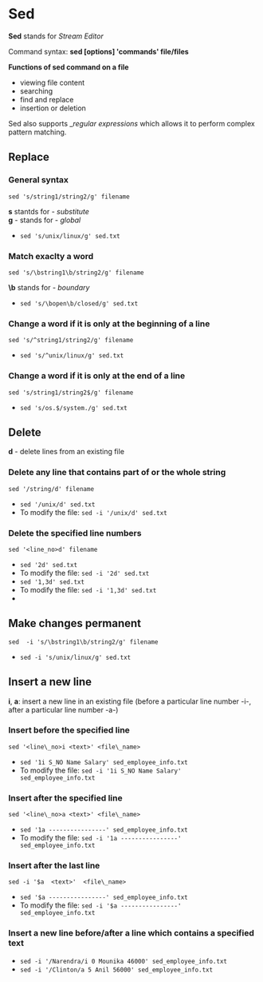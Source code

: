 
# Sed

__Sed__ stands for _Stream Editor_

Command syntax: __sed [options] 'commands' file/files__


__Functions of sed command on a file__
* viewing file content
* searching
* find and replace
* insertion or deletion

Sed also supports __regular expressions_ which allows it to perform complex pattern matching.
 
## Replace
 
### General syntax
```
sed 's/string1/string2/g' filename
```
__s__ stantds for - _substitute_\
__g__ - stands for - _global_

* `sed 's/unix/linux/g' sed.txt`
 
### Match exaclty a word
```
sed 's/\bstring1\b/string2/g' filename
```
__\b__ stands for - _boundary_
 
* `sed 's/\bopen\b/closed/g' sed.txt`
 
### Change a word if it is only at the beginning of a line
```
sed 's/^string1/string2/g' filename
```
 * `sed 's/^unix/linux/g' sed.txt`
 
### Change a word if it is only at the end of a line
```
sed 's/string1/string2$/g' filename
```
* `sed 's/os.$/system./g' sed.txt`

## Delete

__d__ - delete lines from an existing file

### Delete any line that contains part of or the whole string
```
sed '/string/d' filename
```
* `sed '/unix/d' sed.txt`
* To modify the file: `sed -i '/unix/d' sed.txt`

### Delete the specified line numbers
```
sed '<line_no>d' filename
```

* `sed '2d' sed.txt`
* To modify the file: `sed -i '2d' sed.txt`
* `sed '1,3d' sed.txt`
* To modify the file: `sed -i '1,3d' sed.txt`
* 
## Make changes permanent
```
sed  -i 's/\bstring1\b/string2/g' filename
```
* `sed -i 's/unix/linux/g' sed.txt`

## Insert a new line

__i__, __a__: insert a new line in an existing file (before a particular line number -i-, after a particular line number -a-)

### Insert before the specified line
```
sed '<line\_no>i <text>' <file\_name>
```
* `sed '1i S_NO Name Salary' sed_employee_info.txt`
* To modify the file: `sed -i '1i S_NO Name Salary' sed_employee_info.txt`
 
### Insert after the specified line
```
sed '<line\_no>a <text>' <file\_name>
```
* `sed '1a ----------------' sed_employee_info.txt`
* To modify the file: `sed -i '1a ----------------' sed_employee_info.txt`
 
### Insert after the last line
```
sed -i '$a  <text>'  <file\_name>
```
* `sed '$a ----------------' sed_employee_info.txt`
* To modify the file: `sed -i '$a ----------------' sed_employee_info.txt`

### Insert a new line before/after a line which contains a specified text
* `sed -i '/Narendra/i 0 Mounika 46000' sed_employee_info.txt`
* `sed -i '/Clinton/a 5 Anil 56000' sed_employee_info.txt`

